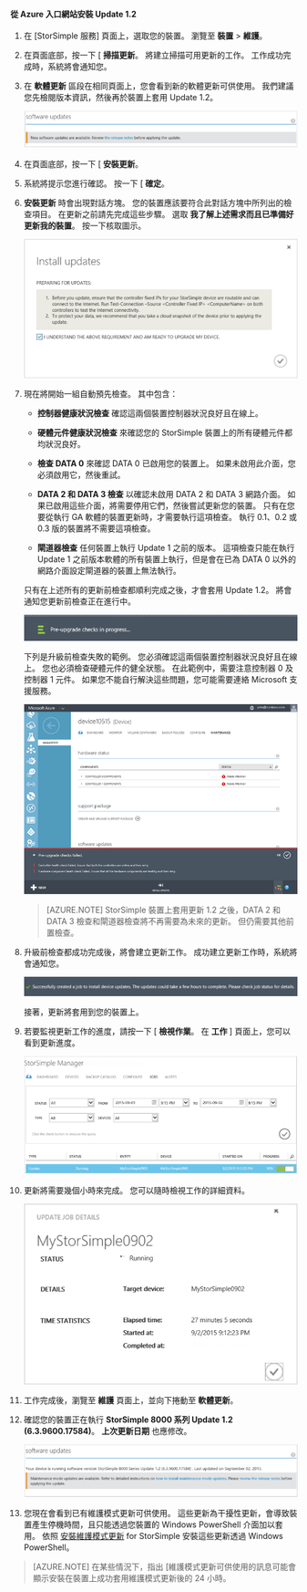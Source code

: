 <!--author=SharS last changed: 11/16/15-->

#### 從 Azure 入口網站安裝 Update 1.2

1. 在 [StorSimple 服務] 頁面上，選取您的裝置。 瀏覽至 **裝置** > **維護**。

2. 在頁面底部，按一下 [ **掃描更新**。 將建立掃描可用更新的工作。 工作成功完成時，系統將會通知您。

3. 在 **軟體更新** 區段在相同頁面上，您會看到新的軟體更新可供使用。 我們建議您先檢閱版本資訊，然後再於裝置上套用 Update 1.2。

    ![安裝軟體更新](./media/storsimple-install-update-via-portal/InstallUpdate12_11M.png)

4. 在頁面底部，按一下 [ **安裝更新**。

5. 系統將提示您進行確認。 按一下 [ **確定**。

6.  **安裝更新** 時會出現對話方塊。 您的裝置應該要符合此對話方塊中所列出的檢查項目。 在更新之前請先完成這些步驟。 選取 **我了解上述需求而且已準備好更新我的裝置**。 按一下核取圖示。

    ![確認訊息](./media/storsimple-install-update-via-portal/InstallUpdate12_2M.png)

7. 現在將開始一組自動預先檢查。 其中包含：

    - **控制器健康狀況檢查** 確認這兩個裝置控制器狀況良好且在線上。
    
    - **硬體元件健康狀況檢查** 來確認您的 StorSimple 裝置上的所有硬體元件都均狀況良好。
    
    - **檢查 DATA 0** 來確認 DATA 0 已啟用您的裝置上。 如果未啟用此介面，您必須啟用它，然後重試。
    
    - **DATA 2 和 DATA 3 檢查** 以確認未啟用 DATA 2 和 DATA 3 網路介面。 如果已啟用這些介面，將需要停用它們，然後嘗試更新您的裝置。 只有在您要從執行 GA 軟體的裝置更新時，才需要執行這項檢查。 執行 0.1、0.2 或 0.3 版的裝置將不需要這項檢查。
    
    - **閘道器檢查** 任何裝置上執行 Update 1 之前的版本。 這項檢查只能在執行 Update 1 之前版本軟體的所有裝置上執行，但是會在已為 DATA 0 以外的網路介面設定閘道器的裝置上無法執行。
 
    只有在上述所有的更新前檢查都順利完成之後，才會套用 Update 1.2。 將會通知您更新前檢查正在進行中。
  
    ![前置檢查通知](./media/storsimple-install-update-via-portal/InstallUpdate12_3M.png)

    下列是升級前檢查失敗的範例。 您必須確認這兩個裝置控制器狀況良好且在線上。 您也必須檢查硬體元件的健全狀態。 在此範例中，需要注意控制器 0 及控制器 1 元件。 如果您不能自行解決這些問題，您可能需要連絡 Microsoft 支援服務。

     ![前置檢查失敗](./media/storsimple-install-update-via-portal/HCS_PreUpgradeChecksFailed-include.png)

    > [AZURE.NOTE] StorSimple 裝置上套用更新 1.2 之後，DATA 2 和 DATA 3 檢查和閘道器檢查將不再需要為未來的更新。 但仍需要其他前置檢查。


8. 升級前檢查都成功完成後，將會建立更新工作。 成功建立更新工作時，系統將會通知您。
 
    ![建立更新工作](./media/storsimple-install-update-via-portal/InstallUpdate12_44M.png)

    接著，更新將套用到您的裝置上。
 
9. 若要監視更新工作的進度，請按一下 [ **檢視作業**。 在 **工作** ] 頁面上，您可以看到更新進度。 

    ![更新工作進度](./media/storsimple-install-update-via-portal/InstallUpdate12_5M.png)

10. 更新將需要幾個小時來完成。 您可以隨時檢視工作的詳細資料。

    ![更新工作詳細資料](./media/storsimple-install-update-via-portal/InstallUpdate12_6M.png)

11. 工作完成後，瀏覽至 **維護** 頁面上，並向下捲動至 **軟體更新**。

12. 確認您的裝置正在執行 **StorSimple 8000 系列 Update 1.2 (6.3.9600.17584)**。  **上次更新日期** 也應修改。

    ![維護頁面](./media/storsimple-install-update-via-portal/InstallUpdate12_10M.png)

13. 您現在會看到已有維護模式更新可供使用。 這些更新為干擾性更新，會導致裝置產生停機時間，且只能透過您裝置的 Windows PowerShell 介面加以套用。 依照 [安裝維護模式更新](storsimple-update-device.md#install-maintenance-mode-updates-via-windows-powershell-for-storsimple) for StorSimple 安裝這些更新透過 Windows PowerShell。

> [AZURE.NOTE] 在某些情況下，指出 [維護模式更新可供使用的訊息可能會顯示安裝在裝置上成功套用維護模式更新後的 24 小時。  



